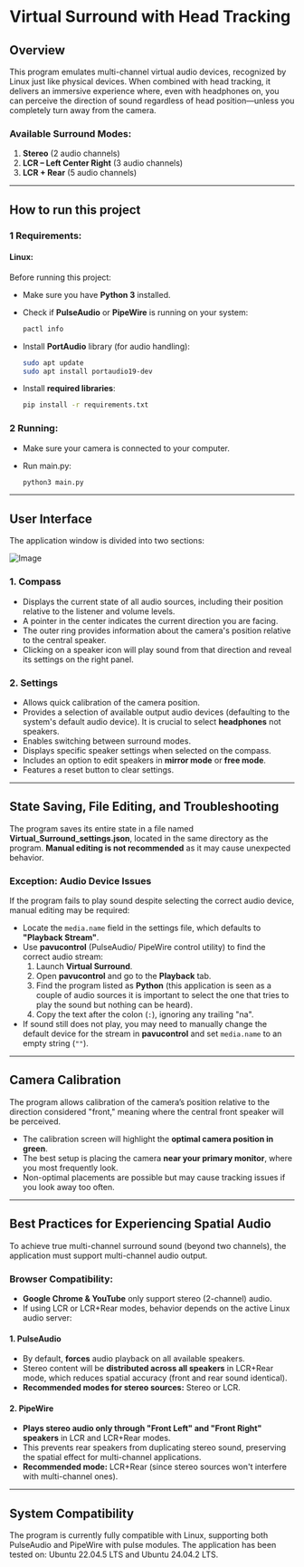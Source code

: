 # Virtual Surround with Head Tracking

## Overview
This program emulates multi-channel virtual audio devices, recognized by Linux just like physical devices. When combined with head tracking, it delivers an immersive experience where, even with headphones on, you can perceive the direction of sound regardless of head position—unless you completely turn away from the camera.

### Available Surround Modes:
1. **Stereo** (2 audio channels)  
2. **LCR – Left Center Right** (3 audio channels)  
3. **LCR + Rear** (5 audio channels)  

---

## How to run this project

### 1 Requirements:

#### Linux:
Before running this project:

- Make sure you have **Python 3** installed.

- Check if **PulseAudio** or **PipeWire** is running on your system:

  ```bash
  pactl info
  ```

- Install **PortAudio** library (for audio handling):
  
  ```bash
  sudo apt update
  sudo apt install portaudio19-dev
  ```

- Install **required libraries**:

  ```bash
  pip install -r requirements.txt
  ```

### 2 Running:

- Make sure your camera is connected to your computer.

- Run main.py:
  
  ```bash
  python3 main.py
  ```

---

## User Interface
The application window is divided into two sections:

![Image](https://github.com/user-attachments/assets/b202f906-d625-4cfb-9cae-3e4894fb764d)

### 1. Compass
- Displays the current state of all audio sources, including their position relative to the listener and volume levels.
- A pointer in the center indicates the current direction you are facing.
- The outer ring provides information about the camera's position relative to the central speaker.
- Clicking on a speaker icon will play sound from that direction and reveal its settings on the right panel.

### 2. Settings
- Allows quick calibration of the camera position.
- Provides a selection of available output audio devices (defaulting to the system's default audio device). It is crucial to select **headphones** not speakers.
- Enables switching between surround modes.
- Displays specific speaker settings when selected on the compass.
- Includes an option to edit speakers in **mirror mode** or **free mode**.
- Features a reset button to clear settings.

---

## State Saving, File Editing, and Troubleshooting
The program saves its entire state in a file named **Virtual_Surround_settings.json**, located in the same directory as the program. **Manual editing is not recommended** as it may cause unexpected behavior.

### Exception: Audio Device Issues
If the program fails to play sound despite selecting the correct audio device, manual editing may be required:
- Locate the `media.name` field in the settings file, which defaults to **"Playback Stream"**.
- Use **pavucontrol** (PulseAudio/ PipeWire control utility) to find the correct audio stream:
  1. Launch **Virtual Surround**.
  2. Open **pavucontrol** and go to the **Playback** tab.
  3. Find the program listed as **Python** (this application is seen as a couple of audio sources it is important to select the one that tries to play the sound but nothing can be heard).
  4. Copy the text after the colon (`:`), ignoring any trailing "na".
- If sound still does not play, you may need to manually change the default device for the stream in **pavucontrol** and set `media.name` to an empty string (`""`).

---

## Camera Calibration
The program allows calibration of the camera’s position relative to the direction considered "front," meaning where the central front speaker will be perceived.
- The calibration screen will highlight the **optimal camera position in green**.
- The best setup is placing the camera **near your primary monitor**, where you most frequently look.
- Non-optimal placements are possible but may cause tracking issues if you look away too often.

---

## Best Practices for Experiencing Spatial Audio
To achieve true multi-channel surround sound (beyond two channels), the application must support multi-channel audio output.

### Browser Compatibility:
- **Google Chrome & YouTube** only support stereo (2-channel) audio.
- If using LCR or LCR+Rear modes, behavior depends on the active Linux audio server:

#### 1. **PulseAudio**
- By default, **forces** audio playback on all available speakers.
- Stereo content will be **distributed across all speakers** in LCR+Rear mode, which reduces spatial accuracy (front and rear sound identical).
- **Recommended modes for stereo sources:** Stereo or LCR.

#### 2. **PipeWire**
- **Plays stereo audio only through "Front Left" and "Front Right" speakers** in LCR and LCR+Rear modes.
- This prevents rear speakers from duplicating stereo sound, preserving the spatial effect for multi-channel applications.
- **Recommended mode:** LCR+Rear (since stereo sources won't interfere with multi-channel ones).

---

## System Compatibility
The program is currently fully compatible with Linux, supporting both PulseAudio and PipeWire with pulse modules. The application has been tested on: Ubuntu 22.04.5 LTS and Ubuntu 24.04.2 LTS.


